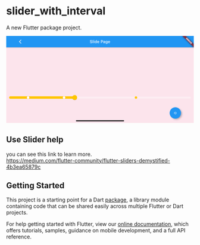 # slider_with_interval

A new Flutter package project.

![example](https://github.com/wenboLee/slider_with_interval/blob/master/example.png?raw=true)

## Use Slider help

you can see this link to learn more.  
<https://medium.com/flutter-community/flutter-sliders-demystified-4b3ea65879c>

## Getting Started

This project is a starting point for a Dart
[package](https://flutter.dev/developing-packages/),
a library module containing code that can be shared easily across
multiple Flutter or Dart projects.

For help getting started with Flutter, view our 
[online documentation](https://flutter.dev/docs), which offers tutorials, 
samples, guidance on mobile development, and a full API reference.
